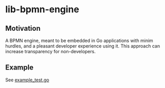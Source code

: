 # lib-bpmn-engine

## Motivation
A BPMN engine, meant to be embedded in Go applications with minim hurdles,
and a pleasant developer experience using it.
This approach can increase transparency for non-developers.

## Example

See [example_test.go](./pkg/bpmn_engine/example_test.go)
